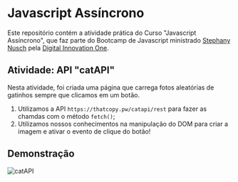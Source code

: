 # Javascript Assíncrono

Este repositório contém a atividade prática do Curso "Javascript Assíncrono", que faz parte do Bootcamp de Javascript ministrado [Stephany Nusch](https://github.com/stebsnusch) pela [Digital Innovation One](https://www.dio.me).

## Atividade: API "catAPI"

Nesta atividade, foi criada uma página que carrega fotos aleatórias de gatinhos sempre que clicamos em um botão.

1. Utilizamos a API `https://thatcopy.pw/catapi/rest` para fazer as chamdas com o método `fetch()`;
2. Utilizamos nossos conhecimentos na manipulação do DOM para criar a imagem e ativar o evento de clique do botão!

## Demonstração

![catAPI](https://github.com/stebsnusch/basecamp-javascript/blob/main/javascript-assincrono/api-cats.gif)
